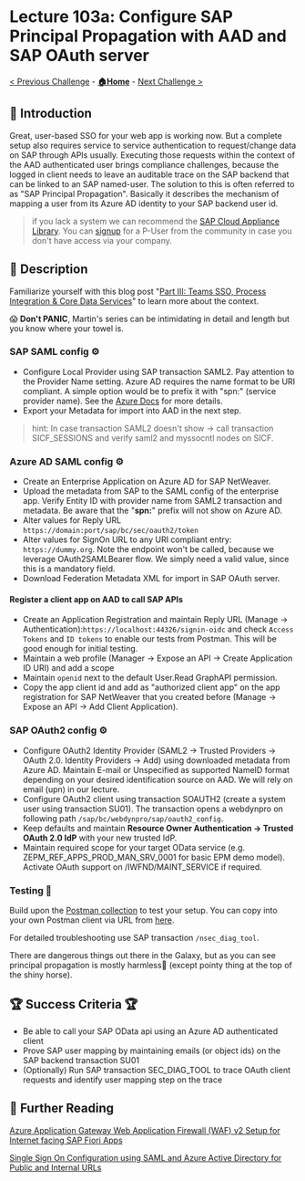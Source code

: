 # Lecture 103a: Configure SAP Principal Propagation with AAD and SAP OAuth server

[< Previous Challenge](./102-embed-app.md) - **[🏠Home](../README.md)** - [Next Challenge >](./103b-sap-principal-propagation-apim.md)

## 🔭 Introduction

Great, user-based SSO for your web app is working now. But a complete setup also requires service to service authentication to request/change data on SAP through APIs usually. Executing those requests within the context of the AAD authenticated user brings compliance challenges, because the logged in client needs to leave an auditable trace on the SAP backend that can be linked to an SAP named-user. The solution to this is often referred to as "SAP Principal Propagation". Basically it describes the mechanism of mapping a user from its Azure AD identity to your SAP backend user id.

> if you lack a system we can recommend the [SAP Cloud Appliance Library](https://cal.sap.com/). You can [signup](https://blogs.sap.com/2020/01/17/creating-a-p-user-in-sap-cloud-platform-to-practise-sap-hana./) for a P-User from the community in case you don't have access via your company.

## 📖 Description

Familiarize yourself with this blog post "[Part III: Teams SSO, Process Integration & Core Data Services](https://blogs.sap.com/2021/02/24/principal-propagation-in-a-multi-cloud-solution-between-microsoft-azure-and-sap-cloud-platform-scp-part-iii-teams-sso-process-integration-core-data-services/)" to learn more about the context.

😱 **Don't PANIC**, Martin's series can be intimidating in detail and length but you know where your towel is.

### SAP SAML config ⚙

- Configure Local Provider using SAP transaction SAML2. Pay attention to the Provider Name setting. Azure AD requires the name format to be URI compliant. A simple option would be to prefix it with "spn:" (service provider name). See the [Azure Docs](https://docs.microsoft.com/azure/active-directory/develop/single-sign-on-saml-protocol#audience) for more details.
- Export your Metadata for import into AAD in the next step.

> hint: In case transaction SAML2 doesn't show -> call transaction SICF_SESSIONS and verify saml2 and myssocntl nodes on SICF.

### Azure AD SAML config ⚙

- Create an Enterprise Application on Azure AD for SAP NetWeaver.
- Upload the metadata from SAP to the SAML config of the enterprise app. Verify Entity ID with provider name from SAML2 transaction and metadata. Be aware that the "**spn:**" prefix will not show on Azure AD.
- Alter values for Reply URL `https://domain:port/sap/bc/sec/oauth2/token`
- Alter values for SignOn URL to any URI compliant entry: `https://dummy.org`. Note the endpoint won't be called, because we leverage OAuth2SAMLBearer flow. We simply need a valid value, since this is a mandatory field.
- Download Federation Metadata XML for import in SAP OAuth server.

#### Register a client app on AAD to call SAP APIs

- Create an Application Registration and maintain Reply URL (Manage -> Authentication):`https://localhost:44326/signin-oidc` and check `Access Tokens` and `ID tokens` to enable our tests from Postman. This will be good enough for initial testing.
- Maintain a web profile (Manager -> Expose an API -> Create Application ID URI) and add a scope
- Maintain `openid` next to the default User.Read GraphAPI permission.
- Copy the app client id and add as "authorized client app" on the app registration for SAP NetWeaver that you created before (Manage -> Expose an API -> Add Client Application).

### SAP OAuth2 config ⚙

- Configure OAuth2 Identity Provider (SAML2 -> Trusted Providers -> OAuth 2.0. Identity Providers -> Add) using downloaded metadata from Azure AD. Maintain E-mail or Unspecified as supported NameID format depending on your desired identification source on AAD. We will rely on email (upn) in our lecture.
- Configure OAuth2 client using transaction SOAUTH2 (create a system user using transaction SU01). The transaction opens a webdynpro on following path `/sap/bc/webdynpro/sap/oauth2_config`.
- Keep defaults and maintain **Resource Owner Authentication -> Trusted OAuth 2.0 IdP** with your new trusted IdP.
- Maintain required scope for your target OData service (e.g. ZEPM_REF_APPS_PROD_MAN_SRV_0001 for basic EPM demo model). Activate OAuth support on /IWFND/MAINT_SERVICE if required.

### Testing 🧪

Build upon the [Postman collection](../Templates/Hitchhiker-103a.postman_collection.json) to test your setup. You can copy into your own Postman client via URL from [here](https://raw.githubusercontent.com/MartinPankraz/SAP-MSTeams-Hero/main/Templates/Hitchhiker-103a.postman_collection.json).

For detailed troubleshooting use SAP transaction `/nsec_diag_tool`.

There are dangerous things out there in the Galaxy, but as you can see principal propagation is mostly harmless🦄 (except pointy thing at the top of the shiny horse).

## 🏆 Success Criteria 🏆

- Be able to call your SAP OData api using an Azure AD authenticated client
- Prove SAP user mapping by maintaining emails (or object ids) on the SAP backend transaction SU01
- (Optionally) Run SAP transaction SEC_DIAG_TOOL to trace OAuth client requests and identify user mapping step on the trace

## 📖 Further Reading

[Azure Application Gateway Web Application Firewall (WAF) v2 Setup for Internet facing SAP Fiori Apps](https://blogs.sap.com/2020/12/03/sap-on-azure-application-gateway-web-application-firewall-waf-v2-setup-for-internet-facing-sap-fiori-apps/)

[Single Sign On Configuration using SAML and Azure Active Directory for Public and Internal URLs](https://blogs.sap.com/2020/12/10/sap-on-azure-single-sign-on-configuration-using-saml-and-azure-active-directory-for-public-and-internal-urls/)
